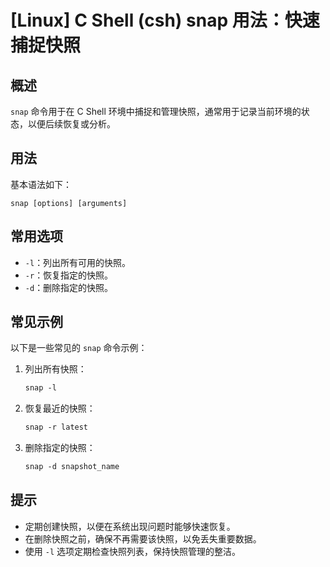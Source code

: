 # [Linux] C Shell (csh) snap 用法：快速捕捉快照

## 概述
`snap` 命令用于在 C Shell 环境中捕捉和管理快照，通常用于记录当前环境的状态，以便后续恢复或分析。

## 用法
基本语法如下：
```
snap [options] [arguments]
```

## 常用选项
- `-l`：列出所有可用的快照。
- `-r`：恢复指定的快照。
- `-d`：删除指定的快照。

## 常见示例
以下是一些常见的 `snap` 命令示例：

1. 列出所有快照：
   ```csh
   snap -l
   ```

2. 恢复最近的快照：
   ```csh
   snap -r latest
   ```

3. 删除指定的快照：
   ```csh
   snap -d snapshot_name
   ```

## 提示
- 定期创建快照，以便在系统出现问题时能够快速恢复。
- 在删除快照之前，确保不再需要该快照，以免丢失重要数据。
- 使用 `-l` 选项定期检查快照列表，保持快照管理的整洁。